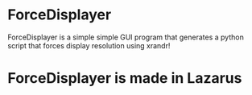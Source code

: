 # ForceDisplayer
ForceDisplayer is a simple simple GUI program that generates a python script that forces display resolution using xrandr!

# ForceDisplayer is made in Lazarus
